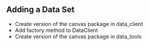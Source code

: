 Adding a Data Set
-----------------
 - Create version of the canvas package in data_client
 - Add factory method to DataClient
 - Create version of the canvas package in data_tools